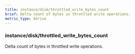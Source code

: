 ```yaml
---
title: instance/disk/throttled_write_bytes_count
brief: Delta count of bytes in throttled write operations.
metric_type: derive
---
```

### instance/disk/throttled_write_bytes_count

Delta count of bytes in throttled write operations.